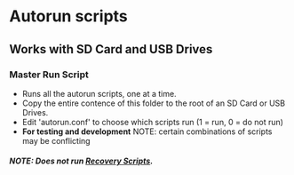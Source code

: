 # Autorun scripts

## Works with SD Card and USB Drives

### Master Run Script  
- Runs all the autorun scripts, one at a time.
- Copy the entire contence of this folder to the root of an SD Card or USB Drives.
- Edit 'autorun.conf' to choose which scripts run (1 = run, 0 = do not run)
- **For testing and development** NOTE: certain combinations of scripts may be conflicting

##### NOTE: Does not run [Recovery Scripts](recovery).